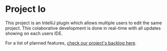 # Project Io

This project is an IntelliJ plugin which allows multiple users to edit the same project. This colaborative development is done in real-time with all updates showing on each users IDE.

For a list of planned features, [check our project's backlog here](https://github.com/JackOBrien/Concurrent-Editor/wiki/Backlog "Project Io Backlog").
